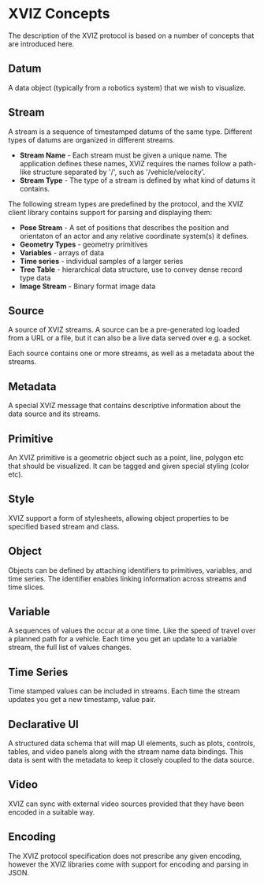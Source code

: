 # XVIZ Concepts

The description of the XVIZ protocol is based on a number of concepts that are introduced here.

## Datum

A data object (typically from a robotics system) that we wish to visualize.

## Stream

A stream is a sequence of timestamped datums of the same type. Different types of datums are
organized in different streams.

- **Stream Name** - Each stream must be given a unique name. The application defines these names,
  XVIZ requires the names follow a path-like structure separated by '/', such as
  '/vehicle/velocity'.
- **Stream Type** - The type of a stream is defined by what kind of datums it contains.

The following stream types are predefined by the protocol, and the XVIZ client library contains
support for parsing and displaying them:

- **Pose Stream** - A set of positions that describes the position and orientaton of an actor and
  any relative coordinate system(s) it defines.
- **Geometry Types** - geometry primitives
- **Variables** - arrays of data
- **Time series** - individual samples of a larger series
- **Tree Table** - hierarchical data structure, use to convey dense record type data
- **Image Stream** - Binary format image data

## Source

A source of XVIZ streams. A source can be a pre-generated log loaded from a URL or a file, but it
can also be a live data served over e.g. a socket.

Each source contains one or more streams, as well as a metadata about the streams.

## Metadata

A special XVIZ message that contains descriptive information about the data source and its streams.

## Primitive

An XVIZ primitive is a geometric object such as a point, line, polygon etc that should be
visualized. It can be tagged and given special styling (color etc).

## Style

XVIZ support a form of stylesheets, allowing object properties to be specified based stream and
class.

## Object

Objects can be defined by attaching identifiers to primitives, variables, and time series. The
identifier enables linking information across streams and time slices.

## Variable

A sequences of values the occur at a one time. Like the speed of travel over a planned path for a
vehicle. Each time you get an update to a variable stream, the full list of values changes.

## Time Series

Time stamped values can be included in streams. Each time the stream updates you get a new
timestamp, value pair.

## Declarative UI

A structured data schema that will map UI elements, such as plots, controls, tables, and video
panels along with the stream name data bindings. This data is sent with the metadata to keep it
closely coupled to the data source.

## Video

XVIZ can sync with external video sources provided that they have been encoded in a suitable way.

## Encoding

The XVIZ protocol specification does not prescribe any given encoding, however the XVIZ libraries
come with support for encoding and parsing in JSON.
